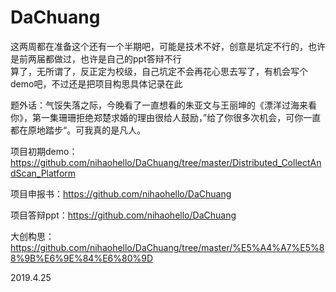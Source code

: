 # DaChuang  
这两周都在准备这个还有一个半期吧，可能是技术不好，创意是坑定不行的，也许是前两届都做过，也许是自己的ppt答辩不行  
算了，无所谓了，反正定为校级，自己坑定不会再花心思去写了，有机会写个demo吧，不过还是把项目构思具体记录在此  
  
题外话：气馁失落之际，今晚看了一直想看的朱亚文与王丽坤的《漂洋过海来看你》，第一集珊珊拒绝郑楚求婚的理由很给人鼓励，”给了你很多次机会，可你一直都在原地踏步“。可我真的是凡人。  
  
项目初期demo：https://github.com/nihaohello/DaChuang/tree/master/Distributed_CollectAndScan_Platform  
  
项目申报书：https://github.com/nihaohello/DaChuang  
  
项目答辩ppt：https://github.com/nihaohello/DaChuang  
  
大创构思：https://github.com/nihaohello/DaChuang/tree/master/%E5%A4%A7%E5%88%9B%E6%9E%84%E6%80%9D  
  
  
2019.4.25  
  

